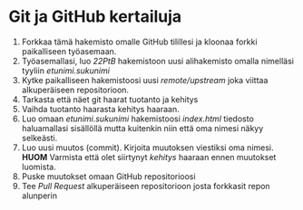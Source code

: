 # Git ja GitHub kertailuja

1. Forkkaa tämä hakemisto omalle GitHub tilillesi ja kloonaa forkki paikalliseen työasemaan.
2. Työasemallasi, luo *22PtB* hakemistoon uusi alihakemisto omalla nimelläsi tyyliin *etunimi.sukunimi*
3. Kytke paikalliseen hakemistoosi uusi *remote/upstream* joka viittaa alkuperäiseen repositorioon.
4. Tarkasta että näet git haarat tuotanto ja kehitys
5. Vaihda tuotanto haarasta kehitys haaraan.
6. Luo omaan *etunimi.sukunimi* hakemistoosi *index.html* tiedosto haluamallasi sisällöllä mutta kuitenkin niin että oma nimesi näkyy selkeästi.
7. Luo uusi muutos (commit). Kirjoita muutoksen viestiksi oma nimesi.  **HUOM** Varmista että olet siirtynyt *kehitys* haaraan ennen muutokset luomista.
9. Puske muutokset omaan GitHub repositorioosi
10. Tee *Pull Request* alkuperäiseen repositorioon josta forkkasit repon alunperin